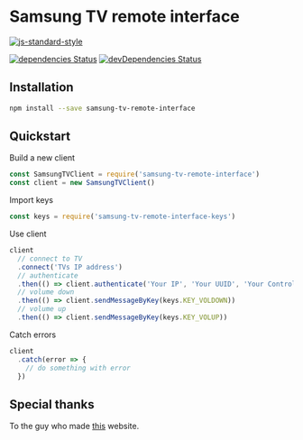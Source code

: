 # Samsung TV remote interface

[![js-standard-style](https://cdn.rawgit.com/feross/standard/master/badge.svg)](http://standardjs.com)

[![dependencies Status][dependencies-image]][dependencies-url]
[![devDependencies Status][devDependencies-image]][devDependencies-url]

## Installation

```bash
npm install --save samsung-tv-remote-interface
```

## Quickstart

Build a new client

```js
const SamsungTVClient = require('samsung-tv-remote-interface')
const client = new SamsungTVClient()
```

Import keys

```js
const keys = require('samsung-tv-remote-interface-keys')
```

Use client

```js
client
  // connect to TV
  .connect('TVs IP address')
  // authenticate
  .then(() => client.authenticate('Your IP', 'Your UUID', 'Your Controller name'))
  // volume down
  .then(() => client.sendMessageByKey(keys.KEY_VOLDOWN))
  // volume up
  .then(() => client.sendMessageByKey(keys.KEY_VOLUP))
```

Catch errors

```js
client
  .catch(error => {
    // do something with error
  })
```

## Special thanks

To the guy who made [this][special-thanks-url] website.

[dependencies-image]: https://david-dm.org/piu130/samsung-tv-remote-interface/status.svg
[dependencies-url]: https://david-dm.org/Piu130/samsung-tv-remote-interface
[devDependencies-image]: https://david-dm.org/piu130/samsung-tv-remote-interface/dev-status.svg
[devDependencies-url]: https://david-dm.org/piu130/samsung-tv-remote-interface?type=dev
[special-thanks-url]: http://sc0ty.pl/2012/02/samsung-tv-network-remote-control-protocol/